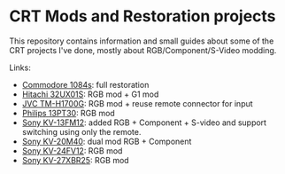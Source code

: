 # CRT Mods and Restoration projects

This repository contains information and small guides about some of the CRT projects I've done, mostly about RGB/Component/S-Video modding.

Links:

* [Commodore 1084s](./commodore_1084s/restoring_1084s.md): full restoration
* [Hitachi 32UX01S](./hitachi_32ux01x/hitachi-32ux01x_mod.md): RGB mod + G1 mod
* [JVC TM-H1700G](./jvc_tm-h1700g/tm-h1700g_mod.md): RGB mod + reuse remote connector for input
* [Philips 13PT30](./philips_13pt30/13pt30_rgb_mod.md): RGB mod
* [Sony KV-13FM12](./sony_kv-13fm12/13fm12_mod.md): added RGB + Component + S-video and support switching using only the remote.
* [Sony KV-20M40](./sony_kv-20m40/kv-20m40_rgb_comp_mod.md): dual mod RGB + Component
* [Sony KV-24FV12](./sony_kv-24fv12/24fv12_rgb_mod.md): RGB mod
* [Sony KV-27XBR25](./sony_kv-27xbr25/kv-27xbr25_mod.md): RGB mod

